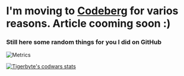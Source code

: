 # I'm moving to [Codeberg](https://codeberg.org/adambrangenberg) for varios reasons. Article cooming soon :)
### Still here some random things for you I did on GitHub

![Metrics](https://metrics.lecoq.io/TigerbyteDev?template=classic&isocalendar=1&languages=1&base.indepth=false&base.hireable=false&isocalendar.duration=half-year&languages.limit=8&languages.threshold=0%25&languages.other=false&languages.colors=github&languages.sections=most-used&languages.indepth=false&languages.analysis.timeout=15&languages.categories=markup%2C%20programming&languages.recent.categories=markup%2C%20programming&languages.recent.load=300&languages.recent.days=14&config.timezone=Europe%2FBerlin)

[![Tigerbyte's codwars stats](https://www.codewars.com/users/TigerbyteDev/badges/large)](https://www.codewars.com/users/TigerbyteDev)
